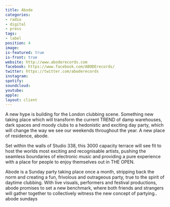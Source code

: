```yaml
---
title: Abode
categories:
- radio
- digital
- press
tags:
- label
position: 4
image: 
is-featured: true
is-front: true
website: http://www.aboderecords.com
facebook: https://www.facebook.com/ABODErecords/
twitter: https://twitter.com/aboderecords
instagram: 
spotify: 
soundcloud: 
youtube: 
apple: 
layout: client
---
```


A new hype is building for the London clubbing scene. Something new taking place which will transform the current TREND of damp warehouses, dark spaces and moody clubs to a hedonistic and exciting day party, which will change the way we see our weekends throughout the year. A new place of residence, abode.

Set within the walls of Studio 338, this 3000 capacity terrace will see fit to host the worlds most exciting and recognisable artists, pushing the seamless boundaries of electronic music and providing a pure experience with a place for people to enjoy themselves out in THE OPEN.

Abode is a Sunday party taking place once a month, stripping back the norm and creating a fun, frivolous and outrageous party, true to the spirit of daytime clubbing. With live visuals, performers and festival productions, abode promises to set a new benchmark, where both friends and strangers will gather together to collectively witness the new concept of partying.. abode sundays